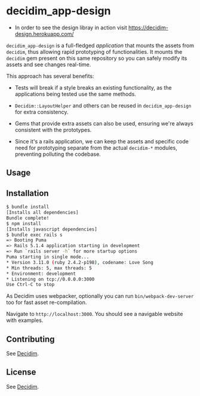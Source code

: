 # decidim_app-design

* In order to see the design libray in action visit https://decidim-design.herokuapp.com/

`decidim_app-design` is a full-fledged *application* that mounts the assets from `decidim`, thus allowing rapid prototyping of functionalities. It mounts the `decidim` gem present on this same repository so you can safely modify its assets and see changes real-time.

This approach has several benefits:

* Tests will break if a style breaks an existing functionality, as the applications being tested use the same methods.

* `Decidim::LayoutHelper` and others can be reused in `decidim_app-design` for extra consistency.

* Gems that provide extra assets can also be used, ensuring we're always consistent with the prototypes.

* Since it's a rails application, we can keep the assets and specific code need for prototyping separate from the actual `decidim-*` modules, preventing polluting the codebase.

## Usage

## Installation

```bash
$ bundle install
[Installs all dependencies]
Bundle complete!
$ npm install
[Installs javascript dependencies]
$ bundle exec rails s
=> Booting Puma
=> Rails 5.1.4 application starting in development
=> Run `rails server -h` for more startup options
Puma starting in single mode...
* Version 3.11.0 (ruby 2.4.2-p198), codename: Love Song
* Min threads: 5, max threads: 5
* Environment: development
* Listening on tcp://0.0.0.0:3000
Use Ctrl-C to stop
```

As Decidim uses webpacker, optionally you can run `bin/webpack-dev-server` too for fast asset re-compilation.

Navigate to `http://localhost:3000`. You should see a navigable website with examples.

## Contributing

See [Decidim](https://github.com/decidim/decidim).

## License

See [Decidim](https://github.com/decidim/decidim).
